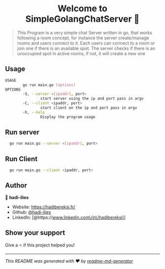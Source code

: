 <h1 align="center">Welcome to SimpleGolangChatServer 👋</h1>
<p>
</p>

> 	This Program is a very simple chat Server written in go, that works following a room concept, for instance the server create/manage rooms and users connect to it. Each users can connect to a room or join one if there is an available spot. The server checks if there is an unoccupied spot in active rooms, if not, it will create a new one

## Usage

```sh
USAGE
        go run main.go [options]
OPTIONS
        -S, --server <[ipaddr], port>
                start server using the ip and port pass in argv
        -C, --client <ipaddr, port>
                start client on the ip and port pass in argv
        -h, --help
                Display the program usage
```

## Run server

```sh
  go run main.go --server <[ipaddr], port>
```

## Run Client

```sh
  go run main.go --client <ipaddr, port>
```

## Author

👤 **hadi-ilies**

* Website: https://hadibereksi.fr/
* Github: [@hadi-ilies](https://github.com/hadi-ilies)
* LinkedIn: [@https:\/\/www.linkedin.com\/in\/hadibereksi\]

## Show your support

Give a ⭐️ if this project helped you!

***
_This README was generated with ❤️ by [readme-md-generator](https://github.com/kefranabg/readme-md-generator)_

